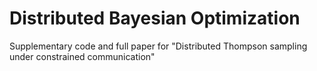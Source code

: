# Distributed Bayesian Optimization

Supplementary code and full paper for "Distributed Thompson sampling under constrained communication"
